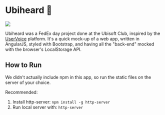 # Ubiheard 📣

![](https://i.imgur.com/a6dGCUQ.png)

Ubiheard was a FedEx day project done at the Ubisoft Club, inspired by the [UserVoice](https://www.uservoice.com/) platform. It's a quick mock-up of a web app, written in AngularJS, styled with Bootstrap, and having all the "back-end" mocked with the browser's LocalStorage API.


## How to Run

We didn't actually include npm in this app, so run the static files on the server of your choice.

Recommended:

1. Install http-server: `npm install -g http-server`
2. Run local server with: `http-server`
